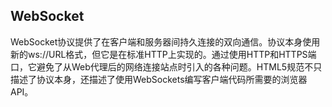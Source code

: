 ## WebSocket

WebSocket协议提供了在客户端和服务器间持久连接的双向通信。协议本身使用新的ws://URL格式，但它是在标准HTTP上实现的。通过使用HTTP和HTTPS端口，它避免了从Web代理后的网络连接站点时引入的各种问题。HTML5规范不只描述了协议本身，还描述了使用WebSockets编写客户端代码所需要的浏览器API。